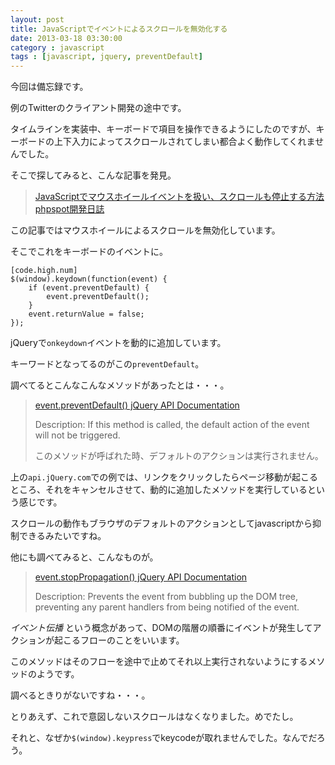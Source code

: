 ```yaml
---
layout: post
title: JavaScriptでイベントによるスクロールを無効化する
date: 2013-03-18 03:30:00
category : javascript
tags : [javascript, jquery, preventDefault]
---
```


今回は備忘録です。

例のTwitterのクライアント開発の途中です。

タイムラインを実装中、キーボードで項目を操作できるようにしたのですが、キーボードの上下入力によってスクロールされてしまい都合よく動作してくれませんでした。

そこで探してみると、こんな記事を発見。

> [JavaScriptでマウスホイールイベントを扱い、スクロールも停止する方法 phpspot開発日誌](http://phpspot.org/blog/archives/2006/08/javascript_23.html "JavaScriptでマウスホイールイベントを扱い、スクロールも停止する方法 phpspot開発日誌")

この記事ではマウスホイールによるスクロールを無効化しています。

そこでこれをキーボードのイベントに。

	[code.high.num]
	$(window).keydown(function(event) {
		if (event.preventDefault) {
			event.preventDefault();
		}
		event.returnValue = false;
	});


jQueryで`onkeydown`イベントを動的に追加しています。

キーワードとなってるのがこの`preventDefault`。

調べてるとこんなこんなメソッドがあったとは・・・。

> [event.preventDefault() jQuery API Documentation](http://api.jquery.com/event.preventDefault/ "event.preventDefault() jQuery API Documentation")
> 
> Description: If this method is called, the default action of the event will not be triggered.
> 
>このメソッドが呼ばれた時、デフォルトのアクションは実行されません。

上の`api.jQuery.com`での例では、リンクをクリックしたらページ移動が起こるところ、それをキャンセルさせて、動的に追加したメソッドを実行しているという感じです。

スクロールの動作もブラウザのデフォルトのアクションとしてjavascriptから抑制できるみたいですね。

他にも調べてみると、こんなものが。

> [event.stopPropagation() jQuery API Documentation](http://api.jquery.com/event.stopPropagation/ "event.stopPropagation() jQuery API Documentation")
> 
> Description: Prevents the event from bubbling up the DOM tree, preventing any parent handlers from being notified of the event.

*イベント伝播* という概念があって、DOMの階層の順番にイベントが発生してアクションが起こるフローのことをいいます。

このメソッドはそのフローを途中で止めてそれ以上実行されないようにするメソッドのようです。

調べるときりがないですね・・・。

とりあえず、これで意図しないスクロールはなくなりました。めでたし。

それと、なぜか`$(window).keypress`でkeycodeが取れませんでした。なんでだろう。